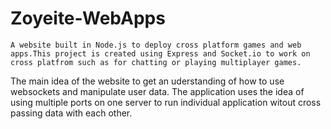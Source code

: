 # Zoyeite-WebApps
    A website built in Node.js to deploy cross platform games and web apps.This project is created using Express and Socket.io to work on cross platfrom such as for chatting or playing multiplayer games.
  
  The main idea of the website to get an uderstanding of how to use websockets and manipulate user data. The application uses the idea of using multiple ports on one server to run individual application witout cross passing data with each other.
